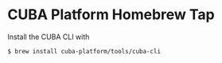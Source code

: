 # CUBA Platform Homebrew Tap

Install the CUBA CLI with

```
$ brew install cuba-platform/tools/cuba-cli
```
